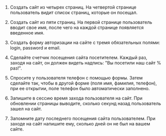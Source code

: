 1. Создать сайт из четырех страниц. На четвертой странице
пользователь видит список страниц, которые он посещал.

2. Создать сайт из пяти страниц. На первой странице пользователь
вводит свое имя, после чего на каждой странице появляется введенное имя.

3. Создать форму авторизации на сайте с тремя обязательных полями: login, password и email.

5. Сделайте счетчик посещения сайта посетителем.
Каждый раз, заходя на сайт, он должен видеть надпись: "Вы посетили наш сайт % раз!".

7. Спросите у пользователя телефон с помощью формы. Затем сделайте так,
чтобы в другой форме (поля имя, фамилия, телефон), при ее открытии,
поле телефон было автоматически заполнено.

8. Запишите в сессию время захода пользователя на сайт. При обновлении
страницы выводите, сколько секунд назад пользователь зашел на сайт.

9. Запомните дату последнего посещения сайта пользователем. 
При заходе на сайт напишите ему, сколько дней он не был на вашем сайте.

